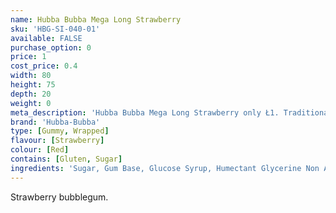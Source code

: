 ```yaml
---
name: Hubba Bubba Mega Long Strawberry
sku: 'HBG-SI-040-01'
available: FALSE
purchase_option: 0
price: 1
cost_price: 0.4
width: 80
height: 75
depth: 20
weight: 0
meta_description: 'Hubba Bubba Mega Long Strawberry only Ł1. Traditional sweets and more at Humbugs Confectionery Store. Specialists in satisfying your sweet tooth!'
brand: 'Hubba-Bubba'
type: [Gummy, Wrapped]
flavour: [Strawberry]
colour: [Red]
contains: [Gluten, Sugar]
ingredients: 'Sugar, Gum Base, Glucose Syrup, Humectant Glycerine Non Animal, Modified Starch, Flavourings, Malic Acid, Emulsifier: Soybean Lecithin; Citric Acid'
---
```

Strawberry bubblegum.